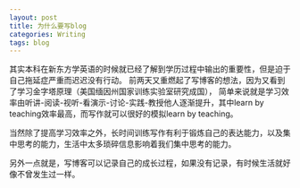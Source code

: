 ```yaml
---
layout: post
title: 为什么要写blog
categories: Writing
tags: blog
---
```

其实本科在新东方学英语的时候就已经了解到学历过程中输出的重要性，但是迫于自己拖延症严重而迟迟没有行动。
前两天又重燃起了写博客的想法，因为又看到了学习金字塔原理（美国缅因州国家训练实验室研究成国）， 简单来说就是学习效率由听讲-阅读-视听-看演示-讨论-实践-教授他人逐渐提升，其中learn by teaching效率最高，而写作就可以很好的模拟learn by teaching。

当然除了提高学习效率之外，长时间训练写作有利于锻炼自己的表达能力，以及集中思考的能力，生活中太多琐碎信息影响着我们集中思考的能力。

另外一点就是，写博客可以记录自己的成长过程，如果没有记录，有时候生活就好像不曾发生过一样。
